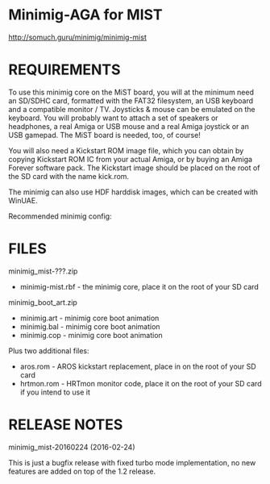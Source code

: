 Minimig-AGA for MIST
====================
http://somuch.guru/minimig/minimig-mist

REQUIREMENTS
====================

To use this minimig core on the MiST board, you will at the minimum need an SD/SDHC card, formatted with the FAT32 filesystem, an USB keyboard and a compatible monitor / TV. Joysticks & mouse can be emulated on the keyboard. You will probably want to attach a set of speakers or headphones, a real Amiga or USB mouse and a real Amiga joystick or an USB gamepad. The MiST board is needed, too, of course!

You will also need a Kickstart ROM image file, which you can obtain by copying Kickstart ROM IC from your actual Amiga, or by buying an Amiga Forever software pack. The Kickstart image should be placed on the root of the SD card with the name kick.rom.


The minimig can also use HDF harddisk images, which can be created with WinUAE.

Recommended minimig config:

FILES
====================

minimig_mist-???.zip
- minimig-mist.rbf     - the minimig core, place it on the root of your SD card

minimig_boot_art.zip
- minimig.art          - minimig core boot animation
- minimig.bal          - minimig core boot animation
- minimig.cop          - minimig core boot animation

Plus two additional files:
- aros.rom             - AROS kickstart replacement, place in on the root of your SD card
- hrtmon.rom           - HRTmon monitor code, place it on the root of your SD card if you intend to use it

RELEASE NOTES
====================

minimig_mist-20160224 (2016-02-24)

This is just a bugfix release with fixed turbo mode implementation, no new features are added on top of the 1.2 release.
